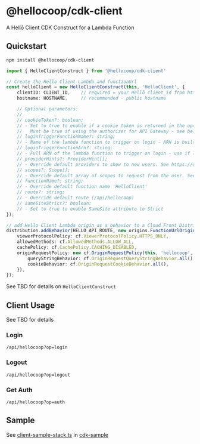 # @hellocoop/cdk-client

A Hellō Client CDK Construct for a Lambda Function

## Quickstart

```sh
npm install @hellocoop/cdk-client
```

```TypeScript
import { HelloClientConstruct } from '@hellocoop/cdk-client'

// Create the Hello Client Lambda and functionUrl
const helloClient = new HelloClientConstruct(this, 'HelloClient', {
    clientID: CLIENT_ID,    // required = your Hellō client_id from https://console.hello.coop
    hostname: HOSTNAME,     // recommended - public hostname 

    // Optional parameters:
    //
    // cookieToken?: boolean; 
    // - Set to true to enable if a cookie token is returned in the op=auth response
    //   Must be true if using the authorizer for API Gateway - see below
    // loginTriggerFunctionName?: string; 
    // - Name of the lambda function to trigger on login - ARN is built from current region and account
    // loginTriggerFunctionArn?: string;
    // - Full ARN of the lambda function to trigger on login - use if lambda is in another region or account
    // providerHints?: ProviderHint[]; 
    // - Override default providers to show to new users. See https://www.hello.dev/docs/apis/wallet/#provider_hint
    // scopes?: Scope[]; 
    // - Override default array of scopes to request from the user. See https://www.hello.dev/docs/scopes/
    // functionName?: string; 
    // - Override default function name 'HelloClient'
    // route?: string; 
    // - Override default route (/api/hellocoop)
    // sameSiteStrict?: boolean; 
    // - Set to true to enable SameSite attribute to Strict
});

// add Hello Client Lambda origin as a behavior to a Cloud Front Distribution
distribution.addBehavior(HELLO_API_ROUTE, new origins.FunctionUrlOrigin(helloClient.functionUrl), {
    viewerProtocolPolicy: cf.ViewerProtocolPolicy.HTTPS_ONLY,
    allowedMethods: cf.AllowedMethods.ALLOW_ALL,
    cachePolicy: cf.CachePolicy.CACHING_DISABLED,
    originRequestPolicy: new cf.OriginRequestPolicy(this, 'hellocoop', {
        queryStringBehavior: cf.OriginRequestQueryStringBehavior.all(),
        cookieBehavior: cf.OriginRequestCookieBehavior.all(),
    }),
});

```





See TBD for details on `HelloClientConstruct`

## Client Usage

See TBD for details

### Login
`/api/hellocoop?op=login`

### Logout
`/api/hellocoop?op=logout`

### Get Auth
`/api/hellocoop?op=auth`

## Sample

See [client-sample-stack.ts](cdk-sample/lib/client-sample-stack.ts) in [cdk-sample](cdk-sample)
